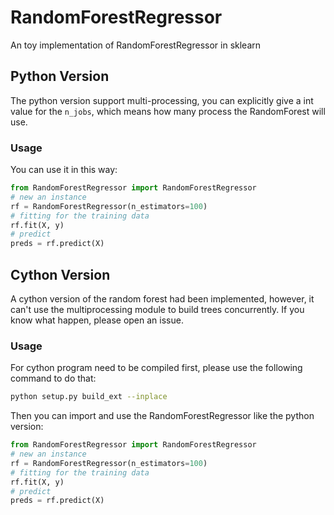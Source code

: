 # RandomForestRegressor
An toy implementation of RandomForestRegressor in sklearn

## Python Version
The python version support multi-processing, you can explicitly give a int value for the `n_jobs`, which means how many process the RandomForest will use.

### Usage
You can use it in this way:
```python
from RandomForestRegressor import RandomForestRegressor
# new an instance
rf = RandomForestRegressor(n_estimators=100)
# fitting for the training data
rf.fit(X, y)
# predict
preds = rf.predict(X)
```

## Cython Version
A cython version of the random forest had been implemented, however, it can't use the multiprocessing module to build trees concurrently. If you know what happen, please open an issue.

### Usage
For cython program need to be compiled first, please use the following command to do that:
```bash
python setup.py build_ext --inplace
```

Then you can import and use the RandomForestRegressor like the python version:
```python
from RandomForestRegressor import RandomForestRegressor
# new an instance
rf = RandomForestRegressor(n_estimators=100)
# fitting for the training data
rf.fit(X, y)
# predict
preds = rf.predict(X)
```